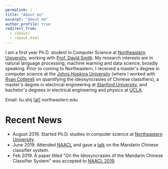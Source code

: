 ```yaml
---
permalink: /
title: "About me"
excerpt: "About me"
author_profile: true
redirect_from: 
  - /about/
  - /about.html
---
```


I am a first year Ph.D. student in Computer Science at [Northeastern University](https://www.khoury.northeastern.edu), working with [Prof. David Smith](http://www.ccs.neu.edu/home/dasmith/). My research interests are in natural language processing, machine learning and data science, broadly speaking. Prior to coming to Northeastern, I received a master's degree in computer science at the [Johns Hopkins University](https://www.cs.jhu.edu) (where I worked with [Ryan Cotterell](https://rycolab.github.io/authors/ryan/) on quantifying the ideosyncrasies of Chinese classifiers), a master's degree in electrical engineering at [Stanford University](https://ee.stanford.edu), and bachelor's degrees in electrical engineering and physics at [UCLA](http://www.ucla.edu).

Email: liu.shij [[at](https://en.wikipedia.org/wiki/At_sign)] northeastern.edu

# Recent News

* August 2019. Started Ph.D. studies in computer science at [Northeastern University](https://www.khoury.northeastern.edu).
* June 2019. Attended [NAACL](https://naacl2019.org) and gave a [talk](https://shijia-liu.github.io/talks/2019-06-05-naacl/) on the Mandarin Chinese classifier system.
* Feb 2019. A paper titled "On the Idiosyncrasies of the Mandarin Chinese Classifier System" was accepted to [NAACL 2019](https://naacl2019.org).

